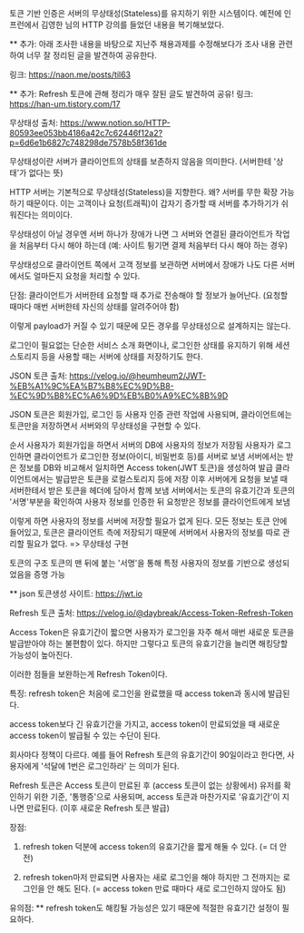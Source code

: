 토큰 기반 인증은 서버의 무상태성(Stateless)를 유지하기 위한 시스템이다.
예전에 인프런에서 김영한 님의 HTTP 강의를 들었던 내용을 복기해보았다.

\*\* 추가: 아래 조사한 내용을 바탕으로 지난주 채용과제를 수정해보다가
조사 내용 관련하여 너무 잘 정리된 글을 발견하여 공유한다.

링크: https://naon.me/posts/til63

\*\* 추가: Refresh 토큰에 관해 정리가 매우 잘된 글도 발견하여 공유!
링크: https://han-um.tistory.com/17

무상태성
출처: https://www.notion.so/HTTP-80593ee053bb4186a42c7c62446f12a2?p=6d6e1b6827c748298de7578b58f361de

무상태성이란 서버가 클라이언트의 상태를 보존하지 않음을 의미한다.
(서버한테 '상태'가 없다는 뜻)

HTTP 서버는 기본적으로 무상태성(Stateless)을 지향한다.
왜? 서버를 무한 확장 가능하기 때문이다.
이는 고객이나 요청(트래픽)이 갑자기 증가할 때
서버를 추가하기가 쉬워진다는 의미이다.

무상태성이 아닐 경우엔 서버 하나가 장애가 나면
그 서버와 연결된 클라이언트가 작업을 처음부터 다시 해야 하는데
(예: 사이트 튕기면 결제 처음부터 다시 해야 하는 경우)

무상태성으로 클라이언트 쪽에서 고객 정보를 보관하면
서버에서 장애가 나도 다른 서버에서도 얼마든지 요청을 처리할 수 있다.

단점:
클라이언트가 서버한테 요청할 때 추가로 전송해야 할 정보가 늘어난다.
(요청할 때마다 매번 서버한테 자신의 상태를 알려주어야 함)

이렇게 payload가 커질 수 있기 때문에 모든 경우를 무상태성으로 설계하지는 않는다.

로그인이 필요없는 단순한 서비스 소개 화면이나,
로그인한 상태를 유지하기 위해 세션스토리지 등을 사용할 때는
서버에 상태를 저장하기도 한다.

JSON 토큰
출처: https://velog.io/@heumheum2/JWT-%EB%A1%9C%EA%B7%B8%EC%9D%B8-%EC%9D%B8%EC%A6%9D%EB%B0%A9%EC%8B%9D

JSON 토큰은 회원가입, 로그인 등 사용자 인증 관련 작업에 사용되며,
클라이언트에는 토큰만을 저장하면서 서버와의 무상태성을 구현할 수 있다.

순서
사용자가 회원가입을 하면서 서버의 DB에 사용자의 정보가 저장됨
사용자가 로그인하면 클라이언트가 로그인한 정보(아이디, 비밀번호 등)를 서버로 보냄
서버에서는 받은 정보를 DB와 비교해서 일치하면 Access token(JWT 토큰)을 생성하여 발급
클라이언트에서는 발급받은 토큰을 로컬스토리지 등에 저장
이후 서버에게 요청을 보낼 때 서버한테서 받은 토큰을 헤더에 담아서 함께 보냄
서버에서는 토큰의 유효기간과 토큰의 '서명'부분을 확인하여 사용자 정보를 인증한 뒤 요청받은 정보를 클라이언트에게 보냄

이렇게 하면 사용자의 정보를 서버에 저장할 필요가 없게 된다.
모든 정보는 토큰 안에 들어있고,
토큰은 클라이언트 측에 저장되기 때문에 서버에서 사용자의 정보를 따로 관리할 필요가 없다.
=> 무상태성 구현

토큰의 구조
토큰의 맨 뒤에 붙는 '서명'을 통해
특정 사용자의 정보를 기반으로 생성되었음을 증명 가능

\*\* json 토큰생성 사이트: https://jwt.io

Refresh 토큰
출처: https://velog.io/@daybreak/Access-Token-Refresh-Token

Access Token은 유효기간이 짧으면 사용자가 로그인을 자주 해서
매번 새로운 토큰을 발급받아야 하는 불편함이 있다.
하지만 그렇다고 토큰의 유효기간을 늘리면 해킹당할 가능성이 높아진다.

이러한 점들을 보완하는게 Refresh Token이다.

특징:
refresh token은 처음에 로그인을 완료했을 때 access token과 동시에 발급된다.

access token보다 긴 유효기간을 가지고,
access token이 만료되었을 때 새로운 access token이 발급될 수 있는 수단이 된다.

회사마다 정책이 다르다.
예를 들어 Refresh 토큰의 유효기간이 90일이라고 한다면,
사용자에게 '석달에 1번은 로그인하라' 는 의미가 된다.

Refresh 토큰은 Access 토큰이 만료된 후
(access 토큰이 없는 상황에서) 유저를 확인하기 위한 기준, '통행증'으로 사용되며,
access 토큰과 마찬가지로 '유효기간'이 지나면 만료된다.
(이후 새로운 Refresh 토큰 발급)

장점:

1. refresh token 덕분에 access token의 유효기간을 짧게 해둘 수 있다. (= 더 안전)

2. refresh token마저 만료되면 사용자는 새로 로그인을 해야 하지만 그 전까지는 로그인을 안 해도 된다. (= access token 만료 때마다 새로 로그인하지 않아도 됨)

유의점:
\*\* refresh token도 해킹될 가능성은 있기 때문에 적절한 유효기간 설정이 필요하다.
